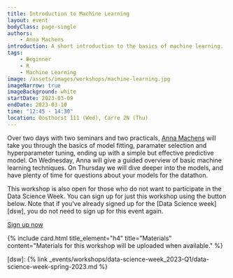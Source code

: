 ```yaml
---
title: Introduction to Machine Learning
layout: event
bodyClass: page-single
authors:
    - Anna Machens
introduction: A short introduction to the basics of machine learning.
tags:
    - Beginner
    - R
    - Machine Learning
image: /assets/images/workshops/machine-learning.jpg
imageNarrow: true
imageBackground: white
startDate: 2023-03-09
endDate: 2023-03-10
time: "12:45 - 14:30"
location: Oosthorst 111 (Wed), Carre 2N (Thu)
---
```


Over two days with two seminars and two practicals, [Anna Machens](/team/#a-k-machens) will take you through the basics of model fitting, paramater selection and hyperparameter tuning, ending up with a simple but effective predictive model. On Wednesday, Anna will give a guided overview of basic machine learning techniques. On Thursday we will dive deeper into the models, and have plenty of time for questions about your models for the datathon.

This workshop is also open for those who do not want to participate in the Data Science Week. You can sign up for just this workshop using the button below. Note that if you've already signed up for the [Data Science week][dsw], you do not need to sign up for this event again.

<a href="https://www.utwente.nl/en/bms/research/bdsi/data-science-week-2023/" class="button">Sign up now</a>

{% include card.html title_element="h4" title="Materials" content="Materials for this workshop will be uploaded when available." %}

[dsw]: {% link _events/workshops/data-science-week_2023-Q1/data-science-week-spring-2023.md %}
